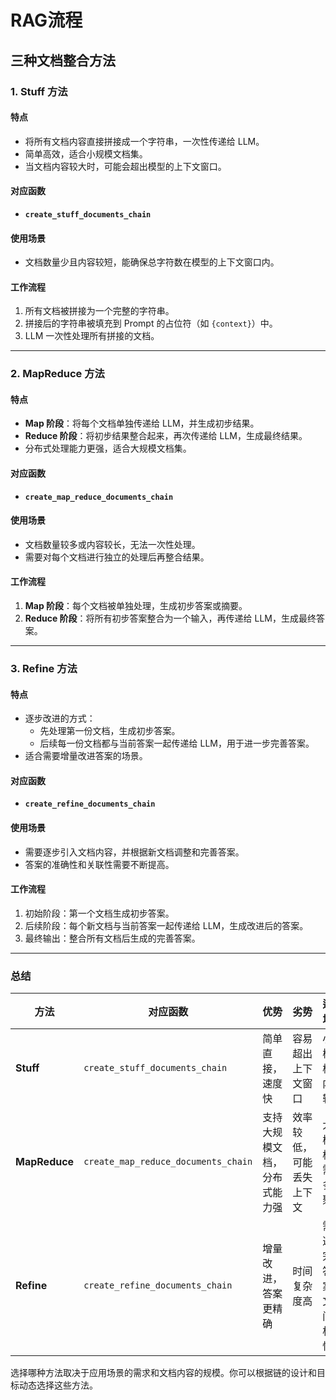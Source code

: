 # RAG流程

## 三种文档整合方法

### **1. Stuff 方法**

#### 特点

- 将所有文档内容直接拼接成一个字符串，一次性传递给 LLM。
- 简单高效，适合小规模文档集。
- 当文档内容较大时，可能会超出模型的上下文窗口。

#### 对应函数

- **`create_stuff_documents_chain`**

#### 使用场景

- 文档数量少且内容较短，能确保总字符数在模型的上下文窗口内。

#### 工作流程

1. 所有文档被拼接为一个完整的字符串。
2. 拼接后的字符串被填充到 Prompt 的占位符（如 `{context}`）中。
3. LLM 一次性处理所有拼接的文档。

------

### **2. MapReduce 方法**

#### 特点

- **Map 阶段**：将每个文档单独传递给 LLM，并生成初步结果。
- **Reduce 阶段**：将初步结果整合起来，再次传递给 LLM，生成最终结果。
- 分布式处理能力更强，适合大规模文档集。

#### 对应函数

- **`create_map_reduce_documents_chain`**

#### 使用场景

- 文档数量较多或内容较长，无法一次性处理。
- 需要对每个文档进行独立的处理后再整合结果。

#### 工作流程

1. **Map 阶段**：每个文档被单独处理，生成初步答案或摘要。
2. **Reduce 阶段**：将所有初步答案整合为一个输入，再传递给 LLM，生成最终答案。

------

### **3. Refine 方法**

#### 特点

- 逐步改进的方式：
  - 先处理第一份文档，生成初步答案。
  - 后续每一份文档都与当前答案一起传递给 LLM，用于进一步完善答案。
- 适合需要增量改进答案的场景。

#### 对应函数

- **`create_refine_documents_chain`**

#### 使用场景

- 需要逐步引入文档内容，并根据新文档调整和完善答案。
- 答案的准确性和关联性需要不断提高。

#### 工作流程

1. 初始阶段：第一个文档生成初步答案。
2. 后续阶段：每个新文档与当前答案一起传递给 LLM，生成改进后的答案。
3. 最终输出：整合所有文档后生成的完善答案。

------

### **总结**

| 方法          | 对应函数                            | 优势                         | 劣势                     | 适用场景                         |
| ------------- | ----------------------------------- | ---------------------------- | ------------------------ | -------------------------------- |
| **Stuff**     | `create_stuff_documents_chain`      | 简单直接，速度快             | 容易超出上下文窗口       | 小规模文档，内容较短             |
| **MapReduce** | `create_map_reduce_documents_chain` | 支持大规模文档，分布式能力强 | 效率较低，可能丢失上下文 | 大规模文档，需要多步聚合         |
| **Refine**    | `create_refine_documents_chain`     | 增量改进，答案更精确         | 时间复杂度高             | 需要逐步完善答案，文档间强相关性 |

选择哪种方法取决于应用场景的需求和文档内容的规模。你可以根据链的设计和目标动态选择这些方法。